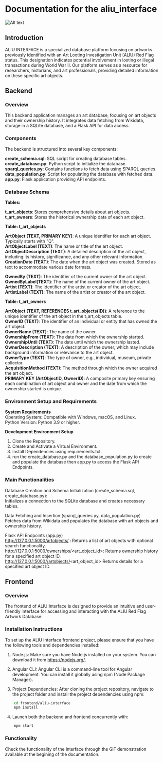 # Documentation for the aliu_interface

![Alt text](aliu-interface.gif)
## Introduction
ALIU INTERFACE is a specialized database platform focusing on artworks previously identified with an Art Looting Investigation Unit (ALIU) Red Flag status. This designation indicates potential involvement in looting or illegal transactions during World War II. Our platform serves as a resource for researchers, historians, and art professionals, providing detailed information on these specific art objects.
## Backend
### Overview 
This backend application manages an art database, focusing on art objects and their ownership history. It integrates data fetching from Wikidata, storage in a SQLite database, and a Flask API for data access.

### Components
The backend is structured into several key components:

**create_schema.sql**: SQL script for creating database tables.  
**create_database.py**: Python script to initialize the database.  
**sparql_queries.py**: Contains functions to fetch data using SPARQL queries.  
**data_population.py**: Script for populating the database with fetched data.  
**app.py**: Flask application providing API endpoints.  

### Database Schema

**Tables:**

**t_art_objects**: Stores comprehensive details about art objects.
**t_art_owners**: Stores the historical ownership data of each art object.


**Table: t_art_objects**

**ArtObject (TEXT, PRIMARY KEY)**: A unique identifier for each art object. Typically starts with "Q".  
**ArtObjectLabel (TEXT)**: The name or title of the art object.  
**ArtObjectDescription (TEXT)**: A detailed description of the art object, including its history, significance, and any other relevant information.  
**CreationDate (TEXT)**: The date when the art object was created. Stored as text to accommodate various date formats.  

**OwnedBy (TEXT)**: The identifier of the current owner of the art object.  
**OwnedByLabel(TEXT)**: The name of the current owner of the art object.   
**Artist (TEXT)**: The identifier of the artist or creator of the art object.  
**ArtistLabel (TEXT)**: The name of the artist or creator of the art object.  


**Table: t_art_owners**

**ArtObject (TEXT, REFERENCES t_art_objects(ID))**: A reference to the unique identifier of the art object in the t_art_objects table.  
**OwnerID (TEXT)**: The identifier of an individual or entity that has owned the art object.  
**OwnerName (TEXT)**: The name of the owner.  
**OwnershipFrom (TEXT)**: The date from which the ownership started.  
**OwnershipUntil (TEXT)**: The date until which the ownership lasted.  
**OwnerDescription (TEXT)**: A description of the owner, which may include background information or relevance to the art object.  
**OwnerType (TEXT)**: The type of owner, e.g., individual, museum, private collector.  
**AcquisitionMethod (TEXT)**: The method through which the owner acquired the art object.  
**PRIMARY KEY (ArtObjectID, OwnerID)**: A composite primary key ensuring each combination of art object and owner and the date from which the ownership started is unique.  

### Environment Setup and Requirements  

**System Requirements**  
Operating System: Compatible with Windows, macOS, and Linux.  
Python Version: Python 3.9 or higher.  

**Development Environment Setup**  
1. Clone the Repository.  
2. Create and Activate a Virtual Environment.  
3. Install Dependencies using requirements.txt.  
4. run the create_database.py and the database_population.py to create and populate the database then app.py to access the Flask API Endpoints.  

### Main Functionalities

Database Creation and Schema Initialization (create_schema.sql, create_database.py):  
Initializes a connection to the SQLite database and creates necessary tables.  

Data Fetching and Insertion (sparql_queries.py, data_population.py)  
Fetches data from Wikidata and populates the database with art objects and ownership history.  

Flask API Endpoints (app.py)  
http://127.0.0.1:5000/artobjects/ : Returns a list of art objects with optional search functionality.  
http://127.0.0.1:5000/ownerships/<art_object_id>: Returns ownership history for a specified art object ID.  
http://127.0.0.1:5000//artobjects/<art_object_id> Returns details for a specified art object ID.


## Frontend
### Overview 
The frontend of ALIU Interface is designed to provide an intuitive and user-friendly interface for accessing and 
interacting with the ALIU Red Flag Artwork Database.

### Installation Instructions

To set up the ALIU Interface frontend project, please ensure that you have the following tools and dependencies installed:

1. Node.js: Make sure you have Node.js installed on your system. You can download it from https://nodejs.org/.

2. Angular CLI: Angular CLI is a command-line tool for Angular development. You can install it globally using npm (Node Package Manager).

3. Project Dependencies: After cloning the project repository, navigate to the project folder and install the project dependencies using npm:
```bash
    cd frontend/aliu-interface
    npm install
```
4. Launch both the backend and frontend concurrently with:  
```bash
    npm start 
```

### Functionality
Check the functionality of the interface through the GIF demonstration available at the begining of the documentation.
